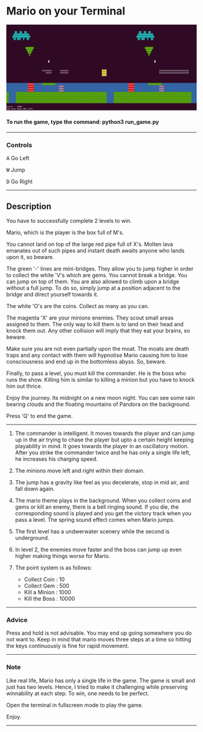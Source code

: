 # Mario on your Terminal

![](https://github.com/sayarghoshroy/Mario-on-Terminal/blob/master/screens/mario_jump.png)

#### To run the game, type the command: python3 run_game.py

---

### Controls

<kbd>A</kbd> Go Left

<kbd>W</kbd> Jump

<kbd>D</kbd> Go Right

---
## Description

You have to successfully complete 2 levels to win.

Mario, which is the player is the box full of M's.

You cannot land on top of the large red pipe full of X's. Molten lava emanates out of such pipes and instant death awaits anyone who lands upon it, so beware.

The green '-' lines are mini-bridges. They allow you to jump higher in order to collect the white 'V's which are gems. You cannot break a bridge. You can jump on top of them. You are also allowed to climb upon a bridge without a full jump. To do so, simply jump at a position adjacent to the bridge and direct yourself towards it. 

The white 'O's are the coins. Collect as many as you can.

The magenta 'X' are your minions enemies. They scout small areas assigned to them. The only way to kill them is to land on their head and knock them out. Any other collision will imply that they eat your brains, so beware.

Make sure you are not even partially upon the moat. The moats are death traps and any contact with them will hypnotise Mario causing him to lose consciousness and end up in the bottomless abyss. So, beware.

Finally, to pass a level, you must kill the commander. He is the boss who runs the show. Killing him is similar to killing a minion but you have to knock him out thrice.

Enjoy the journey. Its midnight on a new moon night. You can see some rain bearing clouds and the floating mountains of Pandora on the background.

Press 'Q' to end the game.

---

1. The commander is intelligent. It moves towards the player and can jump up in the air trying to chase the player but upto a certain height keeping playability in mind. It goes towards the player in an oscillatory motion. After you strike the commander twice and he has only a single life left, he increases his charging speed.

2. The minions move left and right within their domain.

3. The jump has a gravity like feel as you decelerate, stop in mid air, and fall down again.

4. The mario theme plays in the background. When you collect coins and gems or kill an enemy, there is a bell ringing sound. If you die, the corresponding sound is played and you get the victory track when you pass a level. The spring sound effect comes when Mario jumps.

5. The first level has a undwerwater scenery while the second is underground.

6. In level 2, the enemies move faster and the boss can jump up even higher making things worse for Mario.

7. The point system is as follows:
	- Collect Coin : 10 
	- Collect Gem : 500
	- Kill a Minion : 1000
	- Kill the Boss : 10000

---

### Advice

Press and hold is not advisable. You may end up going somewhere you do not want to. Keep in mind that mario moves three steps at a time so hitting the keys continuously is fine for rapid movement.

---

### Note

Like real life, Mario has only a single life in the game. The game is small and just has two levels. Hence, I tried to make it challenging while preserving winnability at each step. To win, one needs to be perfect.

Open the terminal in fullscreen mode to play the game.

Enjoy.

---
